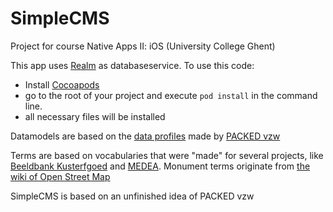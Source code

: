 # SimpleCMS
Project for course Native Apps II: iOS (University College Ghent)

This app uses [Realm](https://realm.io/docs/swift/latest/) as databaseservice. To use this code:
* Install [Cocoapods](https://guides.cocoapods.org/using/getting-started.html)
* go to the root of your project and execute  `pod install` in the command line.
* all necessary files will be installed

Datamodels are based on the [data profiles](https://www.projectcest.be/wiki/Publicatie:PACKED_Dataprofielen) made by [PACKED vzw](https://www.packed.be)

Terms are based on vocabularies that were "made" for several projects, like [Beeldbank Kusterfgoed](https://www.beeldbankkusterfgoed.be/) and [MEDEA](https://www.vondsten.be/). Monument terms originate from [the wiki of Open Street Map](https://wiki.openstreetmap.org/wiki/NL:Kaarteigenschappen#Bouwwerken)

SimpleCMS is based on an unfinished idea of PACKED vzw
